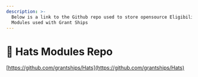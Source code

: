 ```yaml
---
description: >-
  Below is a link to the Github repo used to store opensource Eligibility
  Modules used with Grant Ships
---
```


# 🔳 Hats Modules Repo

[https://github.com/grantships/Hats](https://github.com/grantships/Hats)

